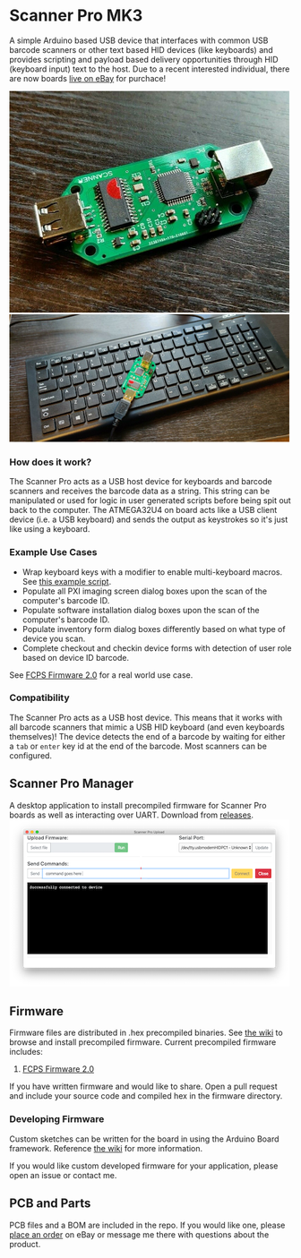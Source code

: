 
# Scanner Pro MK3
A simple Arduino based USB device that interfaces with common USB barcode scanners or other text based HID devices (like keyboards) and provides scripting and payload based delivery opportunities through HID (keyboard input) text to the host. Due to a recent interested individual, there are now boards [live on eBay](https://www.ebay.com/itm/194171078355) for purchace!

![](/docs/board_v2.png)
![](/docs/board_v2_keyboard.png)

### How does it work?
The Scanner Pro acts as a USB host device for keyboards and barcode scanners and receives the barcode data as a string. This string can be manipulated or used for logic in user generated scripts before being spit out back to the computer. The ATMEGA32U4 on board acts like a USB client device (i.e. a USB keyboard) and sends the output as keystrokes so it's just like using a keyboard.

### Example Use Cases
- Wrap keyboard keys with a modifier to enable multi-keyboard macros. See [this example script](https://github.com/oschwartz10612/Scanner-Pro-MK3/wiki/Keyboard-Pass-through). 
- Populate all PXI imaging screen dialog boxes upon the scan of the computer's barcode ID.
- Populate software installation dialog boxes upon the scan of the computer's barcode ID.
- Populate inventory form dialog boxes differently based on what type of device you scan.
- Complete checkout and checkin device forms with detection of user role based on device ID barcode.

See [FCPS Firmware 2.0](https://github.com/oschwartz10612/Scanner-Pro-MK3/wiki/FCPS-Precompiled-Firmware-2.0) for a real world use case.

### Compatibility
The Scanner Pro acts as a USB host device. This means that it works with all barcode scanners that mimic a USB HID keyboard (and even keyboards themselves)! The device detects the end of a barcode by waiting for either a `tab` or `enter` key id at the end of the barcode. Most scanners can be configured.

## Scanner Pro Manager
A desktop application to install precompiled firmware for Scanner Pro boards as well as interacting over UART. Download from [releases](https://github.com/oschwartz10612/Scanner-Pro-MK3/releases). 
![](/docs/demo.png)

## Firmware
Firmware files are distributed in .hex precompiled binaries. See [the wiki](https://github.com/oschwartz10612/Scanner-Pro-MK3/wiki/FCPS-Precompiled-Firmware-2.0) to browse and install precompiled firmware. Current precompiled firmware includes:
 1. [FCPS Firmware 2.0](https://github.com/oschwartz10612/Scanner-Pro-MK3/wiki/FCPS-Precompiled-Firmware-2.0)

If you have written firmware and would like to share. Open a pull request and include your source code and compiled hex in the firmware directory.

### Developing Firmware
Custom sketches can be written for the board in using the Arduino Board framework. Reference [the wiki](https://github.com/oschwartz10612/Scanner-Pro-MK3/wiki/Developing-Custom-Scripts-and-Firmware) for more information.

If you would like custom developed firmware for your application, please open an issue or contact me.

## PCB and Parts
PCB files and a BOM are included in the repo. If you would like one, please [place an order](https://www.ebay.com/itm/194171078355) on eBay or message me there with questions about the product.


